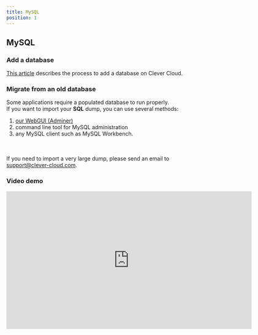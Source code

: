 ```yaml
---
title: MySQL
position: 1
---
```

## MySQL

### Add a database

[This article](/databases-and-services/add-service/) describes the process to add a database on Clever Cloud.


### Migrate from an old database
Some applications require a populated database to run properly.  
If you want to import your **SQL** dump, you can use several methods:

1. <a href="https://dbms-adminer.clever-cloud.com/adminer/">our WebGUI (Adminer)</a>
2. command line tool for MySQL administration
3. any MySQL client such as MySQL Workbench.

<br/><br/>If you need to import a very large dump, please send an email to <support@clever-cloud.com>.

### Video demo

<p>
	<iframe style="width:640px" height="360" src="http://www.youtube.com/embed/6rJ8zQqIhUw?rel=0&autohide=1&showinfo=0" frameborder="0" controls="0"  allowfullscreen="allowfullscreen"> </iframe>
</p>